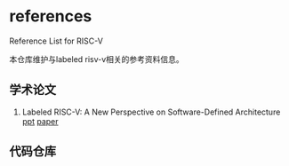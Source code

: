 # references
Reference List for RISC-V

本仓库维护与labeled risv-v相关的参考资料信息。

## 学术论文
 1. Labeled RISC-V: A New Perspective on Software-Defined Architecture [ppt](https://riscv.org/wp-content/uploads/2017/05/Tue0930am-Labeled-RISC-V-Yu.pdf) [paper](https://carrv.github.io/papers/yu-labeled_riscv-carrv2017.pdf)


## 代码仓库


